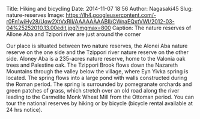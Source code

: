 Title: Hiking and bicycling
Date: 2014-11-07 18:56
Author: Nagasaki45
Slug: nature-reserves
Image: https://lh4.googleusercontent.com/-r0Fn1wiHy28/Uqw2XtVxRII/AAAAAAAABII/CWnaEQxtVWI/2012-03-04%25252010.13.00edit.jpg?imgmax=800
Caption: The nature reserves of Allone Aba and Tzipori river are just around the corner

Our place is situated between two nature reserves, the Alonei Aba nature reserve on the one side and the Tzippori river nature reserve on the other side.
Aloney Aba is a 235-acres nature reserve, home to the Valonia oak trees and Palestine oak.
The Tzippori Brook flows down the Nazareth Mountains through the valley below the village, where Eyn Yivka spring is located.
The spring flows into a large pond with walls constructed during the Roman period.
The spring is surrounded by pomegranate orchards and green patches of grass, which stretch over an old road along the river leading to the Carmelite Monk Wheat Mill from the Ottoman period.
You can tour the national reserves by hiking or by bicycle (bicycle rental available at 24 hrs notice).
